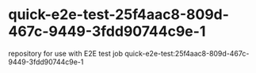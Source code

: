 # quick-e2e-test-25f4aac8-809d-467c-9449-3fdd90744c9e-1
repository for use with E2E test job quick-e2e-test:25f4aac8-809d-467c-9449-3fdd90744c9e-1

